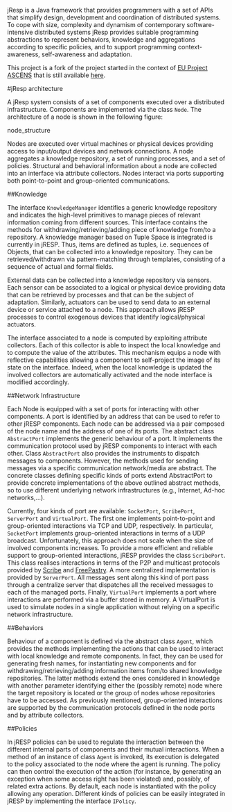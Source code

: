 jResp is a Java framework that provides programmers with a set of APIs that simplify design, development and coordination of distributed systems. To cope with size, complexity and dynamism of contemporary software-intensive distributed systems jResp provides suitable programming abstractions to represent behaviors, knowledge and aggregations according to specific policies, and to support programming context-awareness, self-awareness and adaptation.

This project is a fork of the project started in the context of [EU Project ASCENS](http://www.ascens-ist.eu) that is still available [here](http://jresp.sourceforge.net).

#jResp architecture

A jResp system consists of a set of components executed over a distributed infrastructure. Components are implemented via the class ```Node```. The architecture of a node is shown in the following figure:

node_structure

Nodes are executed over virtual machines or physical devices providing access to input/output devices and network connections. A node aggregates a knowledge repository, a set of running processes, and a set of policies. Structural and behavioral information about a node are collected into an interface via attribute collectors. Nodes interact via ports supporting both point-to-point and group-oriented communications.

##Knowledge

The interface ```KnowledgeManager``` identifies a generic knowledge repository and indicates the high-level primitives to manage pieces of relevant information coming from different sources. This interface contains the methods for withdrawing/retrieving/adding piece of knowledge from/to a repository. A knowledge manager based on Tuple Space is integrated is currently in jRESP.  Thus, items are defined as tuples, i.e. sequences of  Objects, that can be collected into a knowledge repository. They can be retrieved/withdrawn via pattern-matching through templates, consisting of a sequence of actual and formal fields.

External data can be collected into a knowledge repository via sensors. Each sensor can be associated to a logical or physical device providing data that can be retrieved by processes and that can be the subject of adaptation. Similarly, actuators can be used to send data to an external device or service attached to a node. This approach allows jRESP processes to control exogenous devices that identify logical/physical actuators.

The interface associated to a node is computed by exploiting attribute collectors. Each of this collector is able to inspect the local knowledge and to compute the value of the attributes. This mechanism equips a node with reflective capabilities allowing a component to self-project the image of its state on the interface. Indeed, when the local knowledge is updated the involved collectors are automatically activated and the node interface is modified accordingly.

##Network Infrastructure

Each Node is equipped with a set of ports for interacting with other components. A port is identified by an address that can be used to refer to other jRESP components. Each node can be addressed via a pair composed of the node name and the address of one of its ports. The abstract class ```AbstractPort``` implements the generic behaviour of a port. It implements the communication protocol used by jRESP components to interact with each other. Class ```AbstractPort``` also provides the instruments to dispatch messages to components. However, the methods used for sending messages via a specific communication network/media are abstract. The concrete classes defining specific kinds of ports extend AbstractPort to provide concrete implementations of the above outlined abstract methods, so to use different underlying network infrastructures (e.g., Internet, Ad-hoc networks,...).

Currently, four kinds of port are available: ```SocketPort```, ```ScribePort```, ```ServerPort``` and ```VirtualPort```. The first one implements point-to-point and group-oriented interactions via TCP and UDP, respectively. In particular, ```SocketPort``` implements group-oriented interactions in terms of a UDP broadcast. Unfortunately, this approach does not scale when the size of involved components increases. To provide a more efficient and reliable support to group-oriented interactions, jRESP provides the class ```ScribePort```. This class realises interactions in terms of the P2P and multicast protocols provided by [Scribe](http://www.freepastry.org/SCRIBE/default.htm) and [FreePastry](http://www.freepastry.org). A more centralized implementation is provided by ```ServerPort```. All messages sent along this kind of port pass through a centralize server that dispatches all the received messages to each of the managed ports. Finally, ```VirtualPort``` implements a port where interactions are performed via a buffer stored in memory. A VirtualPort is used to simulate nodes in a single application without relying on a specific network infrastructure.

##Behaviors

Behaviour of a component is defined via the abstract class ```Agent```, which provides the methods implementing the actions that can be used to interact with local knowledge and remote components. In fact, they can be used for generating fresh names, for instantiating new components and for withdrawing/retrieving/adding information items from/to shared knowledge repositories. The latter methods extend the ones considered in knowledge with another parameter identifying either the (possibly remote) node where the target repository is located or the group of nodes whose repositories have to be accessed. As previously mentioned, group-oriented interactions are supported by the communication protocols defined in the node ports and by attribute collectors.

##Policies

In jRESP policies can be used to regulate the interaction between the different internal parts of components and their mutual interactions. When a method of an instance of class ```Agent``` is invoked, its execution is delegated to the policy associated to the node where the agent is running. The policy can then control the execution of the action (for instance, by generating an exception when some access right has been violated) and, possibly, of related extra actions. By default, each node is instantiated with the policy allowing any operation. Different kinds of policies can be easily integrated in jRESP by implementing the interface ```IPolicy```.
